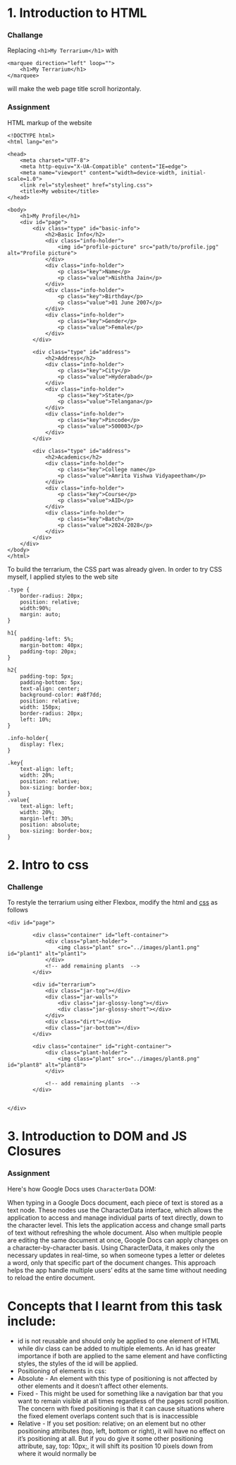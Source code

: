 # 1. Introduction to HTML
### Challange
Replacing `<h1>My Terrarium</h1>` with 
```
<marquee direction="left" loop="">
    <h1>My Terrarium</h1>
</marquee>
```
will make the web page title scroll horizontaly.

### Assignment

HTML markup of the website
```
<!DOCTYPE html>
<html lang="en">

<head>
    <meta charset="UTF-8">
    <meta http-equiv="X-UA-Compatible" content="IE=edge">
    <meta name="viewport" content="width=device-width, initial-scale=1.0">
    <link rel="stylesheet" href="styling.css">
    <title>My website</title>
</head>

<body>
    <h1>My Profile</h1>
    <div id="page">
        <div class="type" id="basic-info">
            <h2>Basic Info</h2>
            <div class="info-holder">
                <img id="profile-picture" src="path/to/profile.jpg" alt="Profile picture">
            </div>
            <div class="info-holder">
                <p class="key">Name</p>
                <p class="value">Nishtha Jain</p>
            </div>
            <div class="info-holder">
                <p class="key">Birthday</p>
                <p class="value">01 June 2007</p>
            </div>
            <div class="info-holder">
                <p class="key">Gender</p>
                <p class="value">Female</p>
            </div>
        </div>

        <div class="type" id="address">
            <h2>Address</h2>
            <div class="info-holder">
                <p class="key">City</p>
                <p class="value">Hyderabad</p>
            </div>
            <div class="info-holder">
                <p class="key">State</p>
                <p class="value">Telangana</p>
            </div>
            <div class="info-holder">
                <p class="key">Pincode</p>
                <p class="value">500003</p>
            </div>
        </div>

        <div class="type" id="address">
            <h2>Academics</h2>
            <div class="info-holder">
                <p class="key">College name</p>
                <p class="value">Amrita Vishwa Vidyapeetham</p>
            </div>
            <div class="info-holder">
                <p class="key">Course</p>
                <p class="value">AID</p>
            </div>
            <div class="info-holder">
                <p class="key">Batch</p>
                <p class="value">2024-2028</p>
            </div>
        </div>
    </div>
</body>
</html>

```
To build the terrarium, the CSS part was already given. In order to try CSS myself, I applied styles to the web site

```
.type {
    border-radius: 20px;
    position: relative;
    width:90%;
    margin: auto;
}

h1{
    padding-left: 5%;
    margin-bottom: 40px;
    padding-top: 20px;
}

h2{
    padding-top: 5px;
    padding-bottom: 5px;
    text-align: center;
    background-color: #a8f7dd;
    position: relative;
    width: 150px;
    border-radius: 20px;
    left: 10%;
}

.info-holder{
    display: flex;
}

.key{
    text-align: left;
    width: 20%;
    position: relative;
    box-sizing: border-box;
}
.value{
    text-align: left;
    width: 20%;
    margin-left: 30%;
    position: absolute;
    box-sizing: border-box;
}
```
# 2. Intro to css
### Challenge
To restyle the terrarium using either Flexbox, modify the html and [css](https://github.com/Nishthajain7/div-it-up/blob/Terrarium/2-terrarium/terrarium/flex.css) as follows
```
<div id="page">

        <div class="container" id="left-container">
            <div class="plant-holder">
                <img class="plant" src="../images/plant1.png" id="plant1" alt="plant1">
            </div>
            <!-- add remaining plants  -->
        </div>

        <div id="terrarium">
            <div class="jar-top"></div>
            <div class="jar-walls">
                <div class="jar-glossy-long"></div>
                <div class="jar-glossy-short"></div>
            </div>
            <div class="dirt"></div>
            <div class="jar-bottom"></div>
        </div>

        <div class="container" id="right-container">
            <div class="plant-holder">
                <img class="plant" src="../images/plant8.png" id="plant8" alt="plant8">
            </div>

            <!-- add remaining plants  -->
        </div>

        
</div>
```


# 3. Introduction to DOM and JS Closures
### Assignment

Here's how Google Docs uses `CharacterData` DOM:

When typing in a Google Docs document, each piece of text is stored as a text node. These nodes use the CharacterData interface, which allows the application to access and manage individual parts of text directly, down to the character level. This lets the application access and change small parts of text without refreshing the whole document. Also when multiple people are editing the same document at once, Google Docs can apply changes on a character-by-character basis. Using CharacterData, it makes only the necessary updates in real-time, so when someone types a letter or deletes a word, only that specific part of the document changes. This approach helps the app handle multiple users’ edits at the same time without needing to reload the entire document.

# Concepts that I learnt from this task include:

- id is not reusable and should only be applied to one element of HTML while div class can be added to multiple elements. An id has greater importance if both are applied to the same element and have conflicting styles, the styles of the id will be applied.
- Positioning of elements in css:
 - Absolute - An element with this type of positioning is not affected by other elements and it doesn’t affect other elements.
 - Fixed - This might be used for something like a navigation bar that you want to remain visible at all times regardless of the pages scroll position. The concern with fixed positioning is that it can cause situations where the fixed element overlaps content such that is is inaccessible
 - Relative - If you set position: relative; on an element but no other positioning attributes (top, left, bottom or right), it will have no effect on it’s positioning at all. But if you do give it some other positioning attribute, say, top: 10px;, it will shift its position 10 pixels down from where it would normally be

